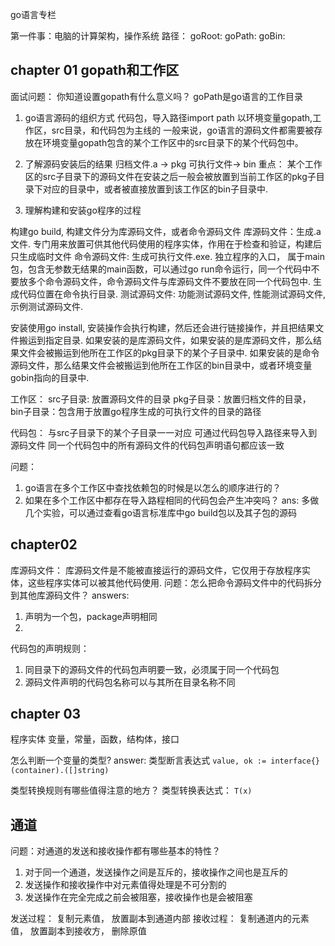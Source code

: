 go语言专栏

第一件事：电脑的计算架构，操作系统
路径： goRoot: 
goPath: 
goBin:
## chapter 01 gopath和工作区
面试问题： 你知道设置gopath有什么意义吗？
goPath是go语言的工作目录

1. go语言源码的组织方式
代码包，导入路径import path
以环境变量gopath,工作区，src目录，和代码包为主线的
一般来说，go语言的源码文件都需要被存放在环境变量gopath包含的某个工作区中的src目录下的某个代码包中。

2. 了解源码安装后的结果
归档文件.a -> pkg
可执行文件-> bin
重点： 某个工作区的src子目录下的源码文件在安装之后一般会被放置到当前工作区的pkg子目录下对应的目录中，或者被直接放置到该工作区的bin子目录中.

3. 理解构建和安装go程序的过程

构建go build, 构建文件分为库源码文件，或者命令源码文件
库源码文件：生成.a文件. 专门用来放置可供其他代码使用的程序实体，作用在于检查和验证，构建后只生成临时文件
命令源码文件: 生成可执行文件.exe. 独立程序的入口， 属于main包，包含无参数无结果的main函数，可以通过go run命令运行，同一个代码中不要放多个命令源码文件，命令源码文件与库源码文件不要放在同一个代码包中. 生成代码位置在命令执行目录.
测试源码文件: 功能测试源码文件, 性能测试源码文件, 示例测试源码文件.

安装使用go install, 安装操作会执行构建，然后还会进行链接操作，并且把结果文件搬运到指定目录.
如果安装的是库源码文件，如果安装的是库源码文件，那么结果文件会被搬运到他所在工作区的pkg目录下的某个子目录中.
如果安装的是命令源码文件，那么结果文件会被搬运到他所在工作区的bin目录中，或者环境变量gobin指向的目录中.

工作区： 
src子目录: 放置源码文件的目录
pkg子目录：放置归档文件的目录，
bin子目录：包含用于放置go程序生成的可执行文件的目录的路径

代码包：
与src子目录下的某个子目录一一对应
可通过代码包导入路径来导入到源码文件
同一个代码包中的所有源码文件的代码包声明语句都应该一致

问题： 
1. go语言在多个工作区中查找依赖包的时候是以怎么的顺序进行的？
2. 如果在多个工作区中都存在导入路程相同的代码包会产生冲突吗？
ans: 多做几个实验，可以通过查看go语言标准库中go build包以及其子包的源码

## chapter02
库源码文件：
库源码文件是不能被直接运行的源码文件，它仅用于存放程序实体，这些程序实体可以被其他代码使用.
问题：怎么把命令源码文件中的代码拆分到其他库源码文件？
answers:
1. 声明为一个包，package声明相同
2.
代码包的声明规则：
1. 同目录下的源码文件的代码包声明要一致，必须属于同一个代码包
2. 源码文件声明的代码包名称可以与其所在目录名称不同

## chapter 03
程序实体
变量，常量，函数，结构体，接口

怎么判断一个变量的类型?
answer: 类型断言表达式
`value, ok := interface{}(container).([]string)`

类型转换规则有哪些值得注意的地方？
类型转换表达式： `T(x)`

## 通道
问题：对通道的发送和接收操作都有哪些基本的特性？
1. 对于同一个通道，发送操作之间是互斥的，接收操作之间也是互斥的
2. 发送操作和接收操作中对元素值得处理是不可分割的
3. 发送操作在完全完成之前会被阻塞，接收操作也是会被阻塞

发送过程： 复制元素值， 放置副本到通道内部
接收过程： 复制通道内的元素值， 放置副本到接收方， 删除原值
